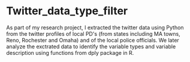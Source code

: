# Twitter_data_type_filter
As part of my research project, I extracted the twitter data using Python from the twitter profiles of local PD's (from states including MA towns, Reno, Rochester and Omaha) and of the local police officials. We later analyze the exctrated data to identify the variable types and variable description using functions from dply package in R.
